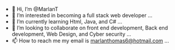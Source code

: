 - 👋 Hi, I’m @MarlanT
- 👀 I’m interested in becoming a full stack web developer ...
- 🌱 I’m currently learning Html, Java, and C# ...
- 💞️ I’m looking to collaborate on front end development, Back end development, Web Design, and Cyber security ...
- 📫 How to reach me my email is marlanthomas6@hotmail.com ...

<!---
MarlanT/MarlanT is a ✨ special ✨ repository because its `README.md` (this file) appears on your GitHub profile.
You can click the Preview link to take a look at your changes.
--->
